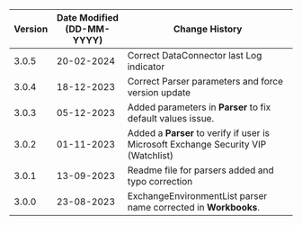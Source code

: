 | **Version** | **Date Modified (DD-MM-YYYY)** | **Change History**                          |
|-------------|--------------------------------|---------------------------------------------|
| 3.0.5       | 20-02-2024                     | Correct DataConnector last Log indicator       |
| 3.0.4       | 18-12-2023                     | Correct Parser parameters and force version update       |
| 3.0.3       | 05-12-2023                     | Added parameters in **Parser** to fix default values issue.        |
| 3.0.2       | 01-11-2023                     | Added a **Parser** to verify if user is Microsoft Exchange Security VIP (Watchlist)          |
| 3.0.1       | 13-09-2023                     | Readme file for parsers added and typo correction                      |
| 3.0.0       | 23-08-2023                     | ExchangeEnvironmentList parser name  corrected in **Workbooks**.  |
